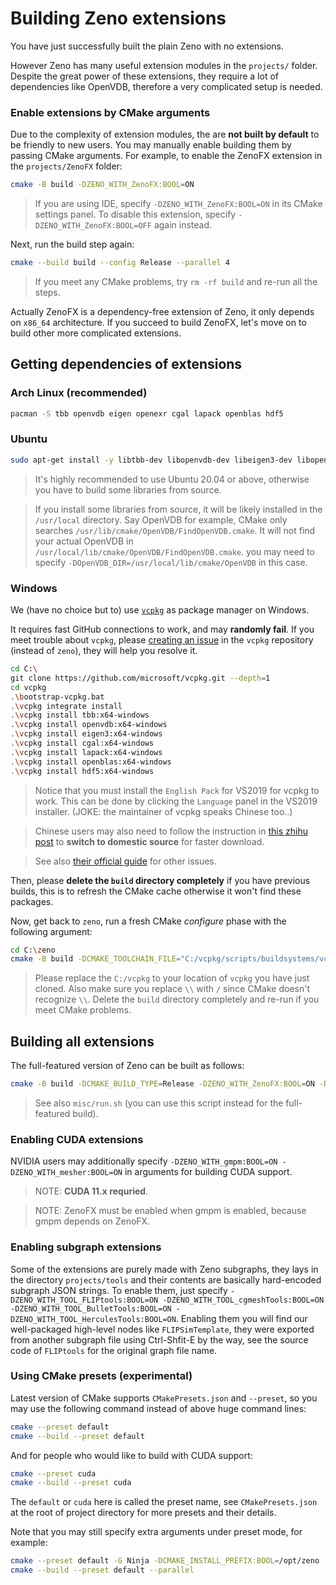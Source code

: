 # Building Zeno extensions

You have just successfully built the plain Zeno with no extensions.

However Zeno has many useful extension modules in the `projects/` folder. Despite the
great power of these extensions, they require a lot of dependencies like OpenVDB,
therefore a very complicated setup is needed.

### Enable extensions by CMake arguments

Due to the complexity of extension modules, the are **not built by default** to be
friendly to new users. You may manually enable building them by passing CMake arguments.
For example, to enable the ZenoFX extension in the `projects/ZenoFX` folder:

```bash
cmake -B build -DZENO_WITH_ZenoFX:BOOL=ON
```

> If you are using IDE, specify `-DZENO_WITH_ZenoFX:BOOL=ON` in its CMake settings panel.
> To disable this extension, specify `-DZENO_WITH_ZenoFX:BOOL=OFF` again instead.

Next, run the build step again:

```bash
cmake --build build --config Release --parallel 4
```

> If you meet any CMake problems, try `rm -rf build` and re-run all the steps.

Actually ZenoFX is a dependency-free extension of Zeno, it only depends on `x86_64` architecture.
If you succeed to build ZenoFX, let's move on to build other more complicated extensions.

## Getting dependencies of extensions

### Arch Linux (recommended)

```bash
pacman -S tbb openvdb eigen openexr cgal lapack openblas hdf5
```

### Ubuntu

```bash
sudo apt-get install -y libtbb-dev libopenvdb-dev libeigen3-dev libopenexr-dev libcgal-dev liblapack-dev libopenblas-dev libhdf5-dev
```

> It's highly recommended to use Ubuntu 20.04 or above, otherwise you have to build some libraries from source.

> If you install some libraries from source, it will be likely installed in the `/usr/local` directory.
> Say OpenVDB for example, CMake only searches `/usr/lib/cmake/OpenVDB/FindOpenVDB.cmake`.
> It will not find your actual OpenVDB in `/usr/local/lib/cmake/OpenVDB/FindOpenVDB.cmake`.
> you may need to specify `-DOpenVDB_DIR=/usr/local/lib/cmake/OpenVDB` in this case.

### Windows

We (have no choice but to) use [`vcpkg`](https://github.com/microsoft/vcpkg) as package manager on Windows.

It requires fast GitHub connections to work, and may **randomly fail**. If you meet trouble
about `vcpkg`, please [creating an issue](https://github.com/microsoft/vcpkg/issues) in the
`vcpkg` repository (instead of `zeno`), they will help you resolve it.

```bash
cd C:\
git clone https://github.com/microsoft/vcpkg.git --depth=1
cd vcpkg
.\bootstrap-vcpkg.bat
.\vcpkg integrate install
.\vcpkg install tbb:x64-windows
.\vcpkg install openvdb:x64-windows
.\vcpkg install eigen3:x64-windows
.\vcpkg install cgal:x64-windows
.\vcpkg install lapack:x64-windows
.\vcpkg install openblas:x64-windows
.\vcpkg install hdf5:x64-windows
```

> Notice that you must install the `English Pack` for VS2019 for vcpkg to work. This can be done by clicking the `Language` panel in the VS2019 installer. (JOKE: the maintainer of vcpkg speaks Chinese too..)

> Chinese users may also need to follow the instruction in [this zhihu post](https://zhuanlan.zhihu.com/p/383683670) to **switch to domestic source** for faster download.

> See also [their official guide](https://github.com/microsoft/vcpkg/blob/master/README_zh_CN.md) for other issues.

Then, please **delete the `build` directory completely** if you have previous builds,
this is to refresh the CMake cache otherwise it won't find these packages.

Now, get back to `zeno`, run a fresh CMake *configure* phase with the following argument:

```bash
cd C:\zeno
cmake -B build -DCMAKE_TOOLCHAIN_FILE="C:/vcpkg/scripts/buildsystems/vcpkg.cmake"
```

> Please replace the `C:/vcpkg` to your location of `vcpkg` you have just cloned.
> Also make sure you replace `\\` with `/` since CMake doesn't recognize `\\`.
> Delete the `build` directory completely and re-run if you meet CMake problems.

## Building all extensions

The full-featured version of Zeno can be built as follows:

```bash
cmake -B build -DCMAKE_BUILD_TYPE=Release -DZENO_WITH_ZenoFX:BOOL=ON -DZENOFX_ENABLE_OPENVDB:BOOL=ON -DZENOFX_ENABLE_LBVH:BOOL=ON -DZENO_ENABLE_OPENEXR:BOOL=ON -DZENO_WITH_zenvdb:BOOL=ON -DZENO_WITH_FastFLIP:BOOL=ON -DZENO_WITH_FEM:BOOL=ON -DZENO_WITH_Rigid:BOOL=ON -DZENO_WITH_cgmesh:BOOL=ON -DZENO_WITH_oldzenbase:BOOL=ON -DZENO_WITH_TreeSketch:BOOL=ON -DZENO_WITH_Skinning:BOOL=ON -DZENO_WITH_Euler:BOOL=ON -DZENO_WITH_Functional:BOOL=ON -DZENO_WITH_LSystem:BOOL=ON -DZENO_WITH_Alembic:BOOL=ON
```

> See also `misc/run.sh` (you can use this script instead for the full-featured build).

### Enabling CUDA extensions

NVIDIA users may additionally specify `-DZENO_WITH_gmpm:BOOL=ON -DZENO_WITH_mesher:BOOL=ON` in arguments for building CUDA support.

> NOTE: **CUDA 11.x requried**.

> NOTE: ZenoFX must be enabled when gmpm is enabled, because gmpm depends on ZenoFX.

### Enabling subgraph extensions

Some of the extensions are purely made with Zeno subgraphs, they lays in the directory
`projects/tools` and their contents are basically hard-encoded subgraph JSON strings.
To enable them, just specify `-DZENO_WITH_TOOL_FLIPtools:BOOL=ON -DZENO_WITH_TOOL_cgmeshTools:BOOL=ON -DZENO_WITH_TOOL_BulletTools:BOOL=ON -DZENO_WITH_TOOL_HerculesTools:BOOL=ON`.
Enabling them you will find our well-packaged high-level nodes like `FLIPSimTemplate`,
they were exported from another subgraph file using Ctrl-Shfit-E by the way, see the
source code of `FLIPtools` for the original graph file name.

### Using CMake presets (experimental)

Latest version of CMake supports `CMakePresets.json` and `--preset`, so you may use the following command instead of above huge command lines:

```bash
cmake --preset default
cmake --build --preset default
```

And for people who would like to build with CUDA support:

```bash
cmake --preset cuda
cmake --build --preset cuda
```

The `default` or `cuda` here is called the preset name, see `CMakePresets.json` at the root of project directory for more presets and their details.

Note that you may still specify extra arguments under preset mode, for example:

```bash
cmake --preset default -G Ninja -DCMAKE_INSTALL_PREFIX:BOOL=/opt/zeno
cmake --build --preset default --parallel
```

